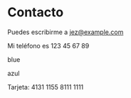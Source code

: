 # Contacto

Puedes escribirme a jez@example.com

Mi teléfono es 123 45 67 89


blue

azul

Tarjeta: 4131 1155 8111 1111
